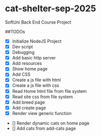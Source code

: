 # cat-shelter-sep-2025
SoftUni Back End Course Project

##TODOs

- [x] Initialize NodeJS Project
- [x] Dev script
- [x] Debugging
- [x] Add basic http server
- [x] Add resources
- [x] Show home page
- [x] Add CSS
- [x] Create a js file with html
- [x] Create a js file with css
- [x] Read Home html file from file system
- [x] Read site css from file system
- [x] Add breed page
- [x] Add create page
- [x] Render view generic function
- [] Render dynamic cats on home page
- [] Add cats from add-cats page